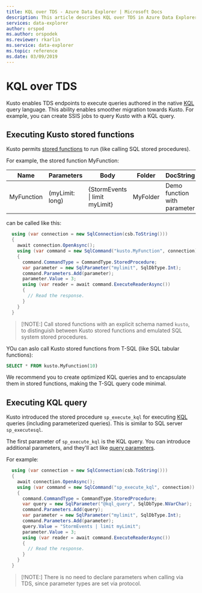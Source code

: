 ```yaml
---
title: KQL over TDS - Azure Data Explorer | Microsoft Docs
description: This article describes KQL over TDS in Azure Data Explorer.
services: data-explorer
author: orspod
ms.author: orspodek
ms.reviewer: rkarlin
ms.service: data-explorer
ms.topic: reference
ms.date: 03/09/2019
---
```

# KQL over TDS

Kusto enables TDS endpoints to execute queries authored in the native [KQL](../../query/index.md) query language. This ability enables smoother migration towards Kusto. For example, you can create SSIS jobs to query Kusto with a KQL query.

## Executing Kusto stored functions

Kusto permits [stored functions](../../query/schema-entities/stored-functions.md) to run (like calling SQL stored procedures).

For example, the stored function MyFunction:

|Name |Parameters|Body|Folder|DocString
|---|---|---|---|---
|MyFunction |(myLimit: long)| {StormEvents &#124; limit myLimit}|MyFolder|Demo function with parameter||

can be called like this:

```csharp
  using (var connection = new SqlConnection(csb.ToString()))
  {
    await connection.OpenAsync();
    using (var command = new SqlCommand("kusto.MyFunction", connection))
    {
      command.CommandType = CommandType.StoredProcedure;
      var parameter = new SqlParameter("mylimit", SqlDbType.Int);
      command.Parameters.Add(parameter);
      parameter.Value = 3;
      using (var reader = await command.ExecuteReaderAsync())
      {
        // Read the response.
      }
    }
  }
```

> [!NOTE:]
> Call stored functions with an explicit schema named `kusto`, to distinguish between Kusto stored functions and emulated
> SQL system stored procedures.

YOu can aslo call Kusto stored functions from T-SQL (like SQL tabular functions):

```sql
SELECT * FROM kusto.MyFunction(10)
```

We recommend you to create optimized KQL queries and to encapsulate them in stored functions, making the T-SQL query code minimal.

## Executing KQL query

Kusto introduced the stored procedure `sp_execute_kql` for executing [KQL](../../query/index.md) queries (including parameterized queries). This is similar to SQL server `sp_executesql`.

The first parameter of `sp_execute_kql` is the KQL query. You can introduce additional parameters, and they'll act like [query parameters](../../query/queryparametersstatement.md).

For example:

```csharp
  using (var connection = new SqlConnection(csb.ToString()))
  {
    await connection.OpenAsync();
    using (var command = new SqlCommand("sp_execute_kql", connection))
    {
      command.CommandType = CommandType.StoredProcedure;
      var query = new SqlParameter("@kql_query", SqlDbType.NVarChar);
      command.Parameters.Add(query);
      var parameter = new SqlParameter("mylimit", SqlDbType.Int);
      command.Parameters.Add(parameter);
      query.Value = "StormEvents | limit myLimit";
      parameter.Value = 3;
      using (var reader = await command.ExecuteReaderAsync())
      {
        // Read the response.
      }
    }
  }
```

> [!NOTE:]
> There is no need to declare parameters when calling via TDS, since parameter types are set via protocol.
